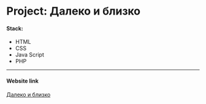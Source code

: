 # Project: Далеко и близко

#### Stack:

- HTML
- CSS
- Java Script
- PHP

---

#### Website link

[Далеко и близко](https://dibtours.ru/)
